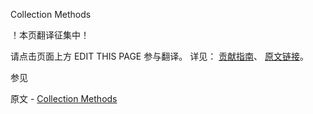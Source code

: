  Collection Methods

 ！本页翻译征集中！

请点击页面上方 EDIT THIS PAGE 参与翻译。
详见：
[贡献指南]( https://github.com/JinMuInfo/MongoDB-Manual-zh/blob/master/CONTRIBUTING.md )、
[原文链接](  https://docs.mongodb.com/manual/reference/method/js-collection/  )。

 参见

原文 - [Collection Methods]( https://docs.mongodb.com/manual/reference/method/js-collection/ )

